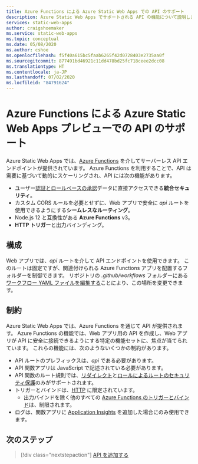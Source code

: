 ```yaml
---
title: Azure Functions による Azure Static Web Apps での API のサポート
description: Azure Static Web Apps でサポートされる API の機能について説明します
services: static-web-apps
author: craigshoemaker
ms.service: static-web-apps
ms.topic: conceptual
ms.date: 05/08/2020
ms.author: cshoe
ms.openlocfilehash: f5f40a615bc5faab6265f42d0728403e2735aa0f
ms.sourcegitcommit: 877491bd46921c11dd478bd25fc718ceee2dcc08
ms.translationtype: HT
ms.contentlocale: ja-JP
ms.lasthandoff: 07/02/2020
ms.locfileid: "84791624"
---
```

# <a name="api-support-in-azure-static-web-apps-preview-with-azure-functions"></a>Azure Functions による Azure Static Web Apps プレビューでの API のサポート

Azure Static Web Apps では、[Azure Functions](../azure-functions/functions-overview.md) を介してサーバーレス API エンドポイントが提供されています。 Azure Functions を利用することで、API は需要に基づいて動的にスケーリングされ、API には次の機能があります。

- ユーザー[認証とロールベースの承認](user-information.md)データに直接アクセスできる**統合セキュリティ**。
- カスタム CORS ルールを必要とせずに、Web アプリで安全に _api_ ルートを使用できるようにする**シームレスなルーティング**。
- Node.js 12 と互換性がある **Azure Functions** v3。
- **HTTP トリガー**と出力バインディング。

## <a name="configuration"></a>構成

Web アプリでは、_api_ ルートを介して API エンドポイントを使用できます。 このルートは固定ですが、関連付けられる Azure Functions アプリを配置するフォルダーを制御できます。 リポジトリの _.github/workflows_ フォルダーにある[ワークフロー YAML ファイルを編集する](github-actions-workflow.md#build-and-deploy)ことにより、この場所を変更できます。

## <a name="constraints"></a>制約

Azure Static Web Apps では、Azure Functions を通じて API が提供されます。 Azure Functions の機能では、Web アプリ用の API を作成し、Web アプリが API に安全に接続できるようにする特定の機能セットに、焦点が当てられています。 これらの機能には、次のようないくつかの制約があります。

- API ルートのプレフィックスは、_api_ である必要があります。
- API 関数アプリは JavaScript で記述されている必要があります。
- API 関数のルート規則では、[リダイレクト](routes.md#redirects)と[ロールによるルートのセキュリティ保護](routes.md#securing-routes-with-roles)のみがサポートされます。
- トリガーとバインドは、[HTTP](../azure-functions/functions-bindings-http-webhook.md) に限定されています。
  - 出力バインドを除く他のすべての [Azure Functions のトリガーとバインド](../azure-functions/functions-triggers-bindings.md#supported-bindings)は、制限されます。
- ログは、関数アプリに [Application Insights](../azure-functions/functions-monitoring.md) を追加した場合にのみ使用できます。

## <a name="next-steps"></a>次のステップ

> [!div class="nextstepaction"]
> [API を追加する](add-api.md)
